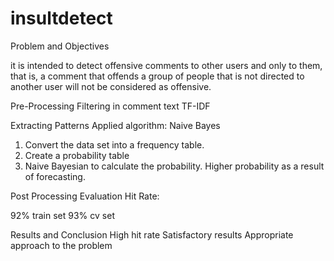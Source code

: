 # insultdetect

Problem and Objectives

it is intended to detect offensive comments to other users and only to them, that is, a comment that offends a group of people that is not directed to another user will not be considered as offensive.

Pre-Processing
Filtering in comment text
TF-IDF

Extracting Patterns
Applied algorithm: Naive Bayes
1. Convert the data set into a frequency table.
2. Create a probability table
3. Naive Bayesian to calculate the probability. Higher probability as a result of forecasting.


Post Processing
Evaluation
Hit Rate:

92% train set
93% cv set


Results and Conclusion
High hit rate
Satisfactory results
Appropriate approach to the problem
